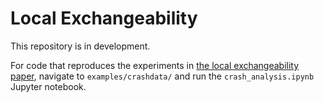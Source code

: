 # Local Exchangeability 

This repository is in development.

For code that reproduces the experiments in [the local exchangeability paper](https://arxiv.org/abs/1906.09507), navigate to `examples/crashdata/` and run the `crash_analysis.ipynb` Jupyter notebook.


